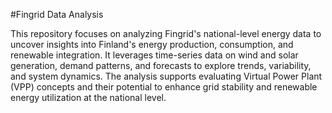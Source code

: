 #Fingrid Data Analysis

This repository focuses on analyzing Fingrid's national-level energy data to uncover insights into Finland's energy production, consumption, and renewable integration. It leverages time-series data on wind and solar generation, demand patterns, and forecasts to explore trends, variability, and system dynamics. The analysis supports evaluating Virtual Power Plant (VPP) concepts and their potential to enhance grid stability and renewable energy utilization at the national level.
